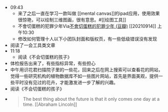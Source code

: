 - 09:43
    - 来了之后一直在学习一款叫做 [[mental canvas]]的ipad应用，使用效果很惊艳，可以绘制三维图画，很有意思。#[[绘图工具]]
    - 不會切蛋糕的犯罪少年Via[不會切蛋糕的犯罪少年 (豆瓣)](https://book.douban.com/subject/35094339/?dt_platform=mobile_qq&dt_dapp=1) [[20210914]] 上午10:30
    - 修改如何管理十人以下小团队封面和版权页，有一些低级错误没有发现
- 阅读了一会工具类文章
- 11:18
    - 阅读《不会切蛋糕的孩子》
- 体检报告出来了，有些指标异常，有些担心
- 中午用识花君扫描院子里的一些花，回来之后在网上搜索可以查看花的网站，觉得一些研究机构的植物数据库不如一些图片网站，首先是界面美观，提供一些平时没有见过的花卉，才能激发进一步了解的兴趣。
- 阅读《不会切蛋糕的孩子》
- > The best thing about the future is that it only comes one day at a time.
[[Abraham Lincoln]]
